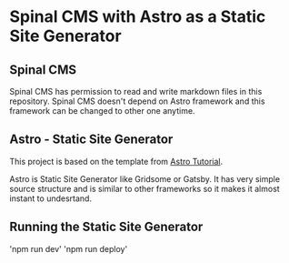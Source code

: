 # Spinal CMS with Astro as a Static Site Generator
## Spinal CMS
Spinal CMS has permission to read and write markdown files in this repository. Spinal CMS doesn't depend on Astro framework and this framework can be changed to other one anytime. 

## Astro - Static Site Generator
This project is based on the template from [Astro Tutorial](https://docs.astro.build/en/tutorial/0-introduction/).

Astro is Static Site Generator like Gridsome or Gatsby. It has very simple source structure and is similar to other frameworks so it makes it almost instant to undesrtand.

## Running the Static Site Generator

'npm run dev'
'npm run deploy'
